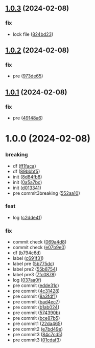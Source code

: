 ## [1.0.3](https://github.com/AirP0WeR/monorepo-nextjs-express-bun-boilerplate/compare/v1.0.2...v1.0.3) (2024-02-08)


### fix

* lock file ([824bd23](https://github.com/AirP0WeR/monorepo-nextjs-express-bun-boilerplate/commit/824bd23fbeb18bee47eb0f6a96de911556a8a096))

## [1.0.2](https://github.com/AirP0WeR/monorepo-nextjs-express-bun-boilerplate/compare/v1.0.1...v1.0.2) (2024-02-08)


### fix

* pre ([973de65](https://github.com/AirP0WeR/monorepo-nextjs-express-bun-boilerplate/commit/973de655215f426ad350d9b414f2ff700b0f85ab))

## [1.0.1](https://github.com/AirP0WeR/monorepo-nextjs-express-bun-boilerplate/compare/v1.0.0...v1.0.1) (2024-02-08)


### fix

* pre ([49148a6](https://github.com/AirP0WeR/monorepo-nextjs-express-bun-boilerplate/commit/49148a65299295d8bcbd710d99c9e13c4a3dc382))

# 1.0.0 (2024-02-08)


### breaking

* df ([ff1faca](https://github.com/AirP0WeR/monorepo-nextjs-express-bun-boilerplate/commit/ff1facaf0325c5884aac5c0434343d9f0eb59304))
* df ([89bbbf5](https://github.com/AirP0WeR/monorepo-nextjs-express-bun-boilerplate/commit/89bbbf533c8212f4fd7fff025ccd2e77a0b06486))
* init ([8d84fb8](https://github.com/AirP0WeR/monorepo-nextjs-express-bun-boilerplate/commit/8d84fb869cce7baabdb41dc93f6f4f543e6c1935))
* init ([0a5a7bc](https://github.com/AirP0WeR/monorepo-nextjs-express-bun-boilerplate/commit/0a5a7bc2e50d7ad4c2699eadaa4cc9b7552eb8c3))
* init ([d013341](https://github.com/AirP0WeR/monorepo-nextjs-express-bun-boilerplate/commit/d013341e6569a75621f1326bd3b1003fdcece087))
* pre commit3breaking ([552aa10](https://github.com/AirP0WeR/monorepo-nextjs-express-bun-boilerplate/commit/552aa10872bf24a9cec1384b696ad4ecaf5c15d5))

### feat

* log ([c2dde41](https://github.com/AirP0WeR/monorepo-nextjs-express-bun-boilerplate/commit/c2dde41b22bdd523555b8687a86181da9828e3b6))

### fix

* commit check ([069a4d8](https://github.com/AirP0WeR/monorepo-nextjs-express-bun-boilerplate/commit/069a4d846b2fb152cedd13918a588b2fd4b0b30a))
* commit check ([e07b9e0](https://github.com/AirP0WeR/monorepo-nextjs-express-bun-boilerplate/commit/e07b9e0264667e7dea55fd47b20efb4ee9640ada))
* df ([b794c6d](https://github.com/AirP0WeR/monorepo-nextjs-express-bun-boilerplate/commit/b794c6d2380f06a74b78ae1d51cd1b72fff1e6de))
* label ([c691f31](https://github.com/AirP0WeR/monorepo-nextjs-express-bun-boilerplate/commit/c691f3184fd704ecd69dbc74ce20f6f3d762c3b9))
* label pre ([5b775dc](https://github.com/AirP0WeR/monorepo-nextjs-express-bun-boilerplate/commit/5b775dc090e0fe15be2cb94533d230c13a603bcd))
* label pre2 ([55b8754](https://github.com/AirP0WeR/monorepo-nextjs-express-bun-boilerplate/commit/55b875427af7499ce07641cae25396682d3c41be))
* label pre3 ([7fc0878](https://github.com/AirP0WeR/monorepo-nextjs-express-bun-boilerplate/commit/7fc0878af99b62485042165911d60dc8a3e8601c))
* log ([037aa0f](https://github.com/AirP0WeR/monorepo-nextjs-express-bun-boilerplate/commit/037aa0fe280a1df2013777e75b2ac0de1e954b25))
* pre commit ([edde31c](https://github.com/AirP0WeR/monorepo-nextjs-express-bun-boilerplate/commit/edde31cdeb740c68d54647c52fc6ed779b8eb734))
* pre commit ([4c31428](https://github.com/AirP0WeR/monorepo-nextjs-express-bun-boilerplate/commit/4c31428f67887a11bd3ae12f3a03c44a9f1ff257))
* pre commit ([8a3fdf1](https://github.com/AirP0WeR/monorepo-nextjs-express-bun-boilerplate/commit/8a3fdf17a1ae5e851ba9e60cda1d79644b1312e1))
* pre commit ([bad4ec7](https://github.com/AirP0WeR/monorepo-nextjs-express-bun-boilerplate/commit/bad4ec7a88cb27bbcf54d6b308928e308bd59c8e))
* pre commit ([b1ab024](https://github.com/AirP0WeR/monorepo-nextjs-express-bun-boilerplate/commit/b1ab02496e8a0062ffcc004bb5bcdc168d79c59f))
* pre commit ([574390b](https://github.com/AirP0WeR/monorepo-nextjs-express-bun-boilerplate/commit/574390b96078f59b581d6c0b347593a0f3d6a1a9))
* pre commit ([bce87b5](https://github.com/AirP0WeR/monorepo-nextjs-express-bun-boilerplate/commit/bce87b5f3aaffd422a483bf105f3b0a9cf262cd7))
* pre commit1 ([22da465](https://github.com/AirP0WeR/monorepo-nextjs-express-bun-boilerplate/commit/22da46568a4872fda2f1e6b91671272271175006))
* pre commit2 ([e7bd49e](https://github.com/AirP0WeR/monorepo-nextjs-express-bun-boilerplate/commit/e7bd49e1c39da47b2065795b41d0b12ad8cdd333))
* pre commit3 ([84c7cd5](https://github.com/AirP0WeR/monorepo-nextjs-express-bun-boilerplate/commit/84c7cd51cc52e4951b3d5f057d018fee7390b3bf))
* pre commit3 ([01cdaf3](https://github.com/AirP0WeR/monorepo-nextjs-express-bun-boilerplate/commit/01cdaf35c950d4928d3ebb6f2eae145e37d15567))
